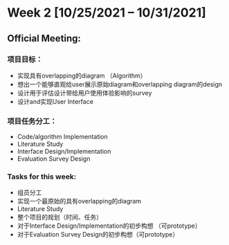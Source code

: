 # Week 2 [10/25/2021 – 10/31/2021]
## Official Meeting:
### 项目目标：
- 实现具有overlapping的diagram （Algorithm）
- 想出一个能够直观给user展示原始diagram和overlapping diagram的design
- 设计用于评估设计带给用户使用体验影响的survey
- 设计and实现User Interface
### 项目任务分工：
- Code/algorithm Implementation
- Literature Study
- Interface Design/Implementation
- Evaluation Survey Design
### Tasks for this week:
- 组员分工
- 实现一个最原始的具有overlapping的diagram
- Literature Study
- 整个项目的规划（时间、任务）
- 对于Interface Design/Implementation的初步构想 （可prototype）
- 对于Evaluation Survey Design的初步构想（可prototype）



